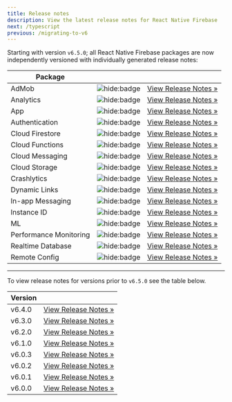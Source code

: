 ```yaml
---
title: Release notes
description: View the latest release notes for React Native Firebase
next: /typescript
previous: /migrating-to-v6
---
```


Starting with version `v6.5.0`; all React Native Firebase packages are now independently versioned with individually generated release notes:

| Package                 |                                                                                                                         |                                                                                                                                        |
| ----------------------- | :---------------------------------------------------------------------------------------------------------------------: | :------------------------------------------------------------------------------------------------------------------------------------: |
| AdMob                   |        ![hide:badge](https://img.shields.io/npm/v/@react-native-firebase/admob.svg?style=for-the-badge&logo=npm)        |        [View Release Notes &raquo;](https://github.com/invertase/react-native-firebase/tree/master/packages/admob/CHANGELOG.md)        |
| Analytics               |      ![hide:badge](https://img.shields.io/npm/v/@react-native-firebase/analytics.svg?style=for-the-badge&logo=npm)      |      [View Release Notes &raquo;](https://github.com/invertase/react-native-firebase/tree/master/packages/analytics/CHANGELOG.md)      |
| App                     |         ![hide:badge](https://img.shields.io/npm/v/@react-native-firebase/app.svg?style=for-the-badge&logo=npm)         |         [View Release Notes &raquo;](https://github.com/invertase/react-native-firebase/tree/master/packages/app/CHANGELOG.md)         |
| Authentication          |        ![hide:badge](https://img.shields.io/npm/v/@react-native-firebase/auth.svg?style=for-the-badge&logo=npm)         |        [View Release Notes &raquo;](https://github.com/invertase/react-native-firebase/tree/master/packages/auth/CHANGELOG.md)         |
| Cloud Firestore         |      ![hide:badge](https://img.shields.io/npm/v/@react-native-firebase/firestore.svg?style=for-the-badge&logo=npm)      |      [View Release Notes &raquo;](https://github.com/invertase/react-native-firebase/tree/master/packages/firestore/CHANGELOG.md)      |
| Cloud Functions         |      ![hide:badge](https://img.shields.io/npm/v/@react-native-firebase/functions.svg?style=for-the-badge&logo=npm)      |      [View Release Notes &raquo;](https://github.com/invertase/react-native-firebase/tree/master/packages/functions/CHANGELOG.md)      |
| Cloud Messaging         |      ![hide:badge](https://img.shields.io/npm/v/@react-native-firebase/messaging.svg?style=for-the-badge&logo=npm)      |      [View Release Notes &raquo;](https://github.com/invertase/react-native-firebase/tree/master/packages/messaging/CHANGELOG.md)      |
| Cloud Storage           |       ![hide:badge](https://img.shields.io/npm/v/@react-native-firebase/storage.svg?style=for-the-badge&logo=npm)       |       [View Release Notes &raquo;](https://github.com/invertase/react-native-firebase/tree/master/packages/storage/CHANGELOG.md)       |
| Crashlytics             |     ![hide:badge](https://img.shields.io/npm/v/@react-native-firebase/crashlytics.svg?style=for-the-badge&logo=npm)     |     [View Release Notes &raquo;](https://github.com/invertase/react-native-firebase/tree/master/packages/crashlytics/CHANGELOG.md)     |
| Dynamic Links           |    ![hide:badge](https://img.shields.io/npm/v/@react-native-firebase/dynamic-links.svg?style=for-the-badge&logo=npm)    |    [View Release Notes &raquo;](https://github.com/invertase/react-native-firebase/tree/master/packages/dynamic-links/CHANGELOG.md)    |
| In-app Messaging        |  ![hide:badge](https://img.shields.io/npm/v/@react-native-firebase/in-app-messaging.svg?style=for-the-badge&logo=npm)   |  [View Release Notes &raquo;](https://github.com/invertase/react-native-firebase/tree/master/packages/in-app-messaging/CHANGELOG.md)   |
| Instance ID             |         ![hide:badge](https://img.shields.io/npm/v/@react-native-firebase/iid.svg?style=for-the-badge&logo=npm)         |         [View Release Notes &raquo;](https://github.com/invertase/react-native-firebase/tree/master/packages/iid/CHANGELOG.md)         |
| ML                      |             ![hide:badge](https://img.shields.io/npm/v/@react-native-firebase/ml.svg?style=for-the-badge&logo=npm)      |         [View Release Notes &raquo;](https://github.com/invertase/react-native-firebase/tree/master/packages/ml/CHANGELOG.md)      |
| Performance Monitoring  |        ![hide:badge](https://img.shields.io/npm/v/@react-native-firebase/perf.svg?style=for-the-badge&logo=npm)         |        [View Release Notes &raquo;](https://github.com/invertase/react-native-firebase/tree/master/packages/perf/CHANGELOG.md)         |
| Realtime Database       |      ![hide:badge](https://img.shields.io/npm/v/@react-native-firebase/database.svg?style=for-the-badge&logo=npm)       |      [View Release Notes &raquo;](https://github.com/invertase/react-native-firebase/tree/master/packages/database/CHANGELOG.md)       |
| Remote Config           |    ![hide:badge](https://img.shields.io/npm/v/@react-native-firebase/remote-config.svg?style=for-the-badge&logo=npm)    |    [View Release Notes &raquo;](https://github.com/invertase/react-native-firebase/tree/master/packages/remote-config/CHANGELOG.md)    |

---

To view release notes for versions prior to `v6.5.0` see the table below.

| Version |                                                |
| ------- | :--------------------------------------------: |
| v6.4.0  | [View Release Notes &raquo;](/releases/v6.4.0) |
| v6.3.0  | [View Release Notes &raquo;](/releases/v6.3.0) |
| v6.2.0  | [View Release Notes &raquo;](/releases/v6.2.0) |
| v6.1.0  | [View Release Notes &raquo;](/releases/v6.1.0) |
| v6.0.3  | [View Release Notes &raquo;](/releases/v6.0.3) |
| v6.0.2  | [View Release Notes &raquo;](/releases/v6.0.2) |
| v6.0.1  | [View Release Notes &raquo;](/releases/v6.0.1) |
| v6.0.0  | [View Release Notes &raquo;](/releases/v6.0.0) |
